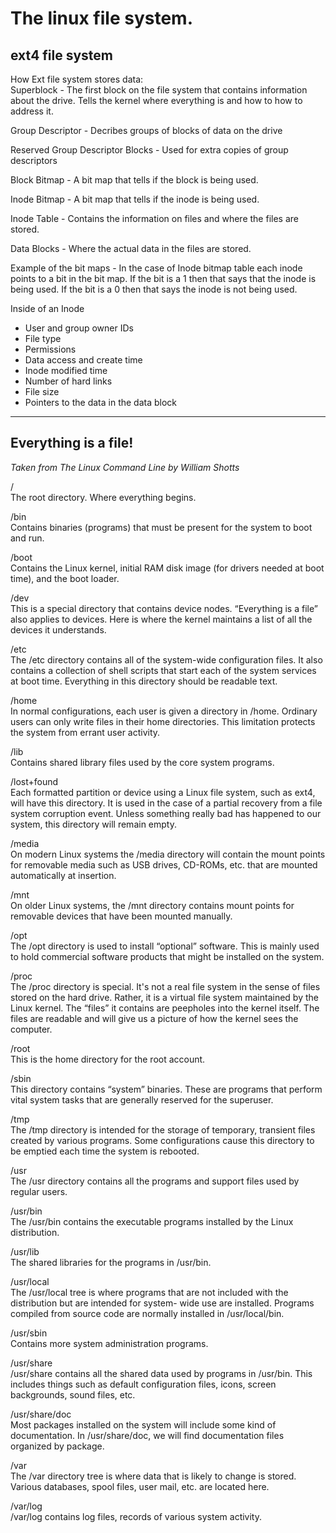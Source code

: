 # The linux file system.

## ext4 file system

How Ext file system stores data:</br>
Superblock - The first block on the file system that contains
information about the drive. Tells the kernel where everything is and
how to how to address it. 

Group Descriptor - Decribes groups of blocks of data on the drive

Reserved Group Descriptor Blocks - Used for extra copies of group
descriptors

Block Bitmap - A bit map that tells if the block is being used.

Inode Bitmap - A bit map that tells if the inode is being used.

Inode Table - Contains the information on files and where the files are
stored.

Data Blocks - Where the actual data in the files are stored. 

Example of the bit maps - In the case of Inode bitmap table each inode
points to a bit in the bit map. If the bit is a 1 then that says that
the inode is being used. If the bit is a 0 then that says the inode is
not being used.

Inside of an Inode
* User and group owner IDs
* File type
* Permissions
* Data access and create time
* Inode modified time
* Number of hard links
* File size
* Pointers to the data in the data block

---

## Everything is a file!
*Taken from The Linux Command Line by William Shotts*

/</br> 
The root directory. Where everything begins.

/bin</br> 
Contains binaries (programs) that must be present for the
system to boot and run.

/boot</br> 
Contains the Linux kernel, initial RAM disk image (for
drivers needed at boot time), and the boot loader.

/dev</br> 
This is a special directory that contains device nodes.
“Everything is a file” also applies to devices. Here is where
the kernel maintains a list of all the devices it understands.

/etc</br> 
The /etc directory contains all of the system-wide
configuration files. It also contains a collection of shell
scripts that start each of the system services at boot time.
Everything in this directory should be readable text.

/home</br> 
In normal configurations, each user is given a directory in
/home. Ordinary users can only write files in their home
directories. This limitation protects the system from errant
user activity.

/lib</br> 
Contains shared library files used by the core system
programs. 

/lost+found</br> 
Each formatted partition or device using a Linux file system,
such as ext4, will have this directory. It is used in the case of
a partial recovery from a file system corruption event.
Unless something really bad has happened to our system,
this directory will remain empty.

/media</br> 
On modern Linux systems the /media directory will
contain the mount points for removable media such as USB
drives, CD-ROMs, etc. that are mounted automatically at
insertion.

/mnt</br> 
On older Linux systems, the /mnt directory contains mount
points for removable devices that have been mounted
manually.

/opt</br> 
The /opt directory is used to install “optional” software.
This is mainly used to hold commercial software products
that might be installed on the system.

/proc</br> 
The /proc directory is special. It's not a real file system in
the sense of files stored on the hard drive. Rather, it is a
virtual file system maintained by the Linux kernel. The
“files” it contains are peepholes into the kernel itself. The
files are readable and will give us a picture of how the
kernel sees the computer.

/root</br> 
This is the home directory for the root account.

/sbin</br> 
This directory contains “system” binaries. These are
programs that perform vital system tasks that are generally
reserved for the superuser.

/tmp</br> 
The /tmp directory is intended for the storage of temporary,
transient files created by various programs. Some
configurations cause this directory to be emptied each time
the system is rebooted.

/usr</br> 
The /usr directory contains all the programs and support files used 
by regular users.

/usr/bin</br> 
The /usr/bin contains the executable programs installed by
the Linux distribution. 

/usr/lib</br> 
The shared libraries for the programs in /usr/bin.

/usr/local</br> 
The /usr/local tree is where programs that are not
included with the distribution but are intended for system-
wide use are installed. Programs compiled from source code
are normally installed in /usr/local/bin. 

/usr/sbin</br> 
Contains more system administration programs.

/usr/share</br> 
/usr/share contains all the shared data used by
programs in /usr/bin. This includes things such as
default configuration files, icons, screen backgrounds, sound
files, etc.

/usr/share/doc</br> 
Most packages installed on the system will include some
kind of documentation. In /usr/share/doc, we will find
documentation files organized by package.
 
/var</br> 
The /var directory tree is where data that is likely to change is stored. 
Various databases, spool files, user mail, etc. are located here.

/var/log</br> 
/var/log contains log files, records of various system
activity. 
